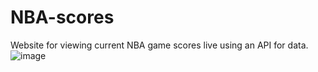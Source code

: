 # NBA-scores
Website for viewing current NBA game scores live using an API for data. 
![image](https://user-images.githubusercontent.com/47039827/204121195-c5cd26f4-b30d-4d64-a0e0-56585990b9de.png)
